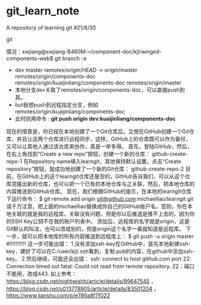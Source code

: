 # git_learn_note
A repository of learning git
#21/8/30

git

情况：xiejiang@xiejiang-B460M:~/component-doc/kjl/winged-components-web$ git branch -a

- dev master remotes/origin/HEAD -> origin/master remotes/origin/components-doc remotes/origin/kuaijinliang/components-doc remotes/origin/master
- 本地分支dev关联了remotes/origin/components-doc，可以直接push到其。
- but我想push到远程指定分支，例如remotes/origin/kuaijinliang/components-doc
- 此时则用命令   :  **git push origin dev:kuaijinliang/components-doc**

现在的情景是，你已经在本地创建了一个Git仓库后，又想在GitHub创建一个Git仓库，并且让这两个仓库进行远程同步，这样，GitHub上的仓库既可以作为备份，又可以让其他人通过该仓库来协作，真是一举多得。
首先，登陆GitHub，然后，在右上角找到“Create a new repo”按钮，创建一个新的仓库：
github-create-repo-1
在Repository name填入learngit，其他保持默认设置，点击“Create repository”按钮，就成功地创建了一个新的Git仓库：
github-create-repo-2
目前，在GitHub上的这个learngit仓库还是空的，GitHub告诉我们，可以从这个仓库克隆出新的仓库，也可以把一个已有的本地仓库与之关联，然后，把本地仓库的内容推送到GitHub仓库。
现在，我们根据GitHub的提示，在本地的learngit仓库下运行命令：
$ git remote add origin git@github.com:michaelliao/learngit.git
请千万注意，把上面的michaelliao替换成你自己的GitHub账户名，否则，你在本地关联的就是我的远程库，关联没有问题，但是你以后推送是推不上去的，因为你的SSH Key公钥不在我的账户列表中。
添加后，远程库的名字就是origin，这是Git默认的叫法，也可以改成别的，但是origin这个名字一看就知道是远程库。
下一步，就可以把本地库的所有内容推送到远程库上：
$ git push -u origin master
#!!!!!!!!!!!  这一步可能出错：
1.没有添加ssh-key在GitHub中，首先本地新建ssh-key，建好了可以在C:/user/kjl/.ssh看到，复制.pub的内容，在github中添加ssh-key。
2.然后继续，可能还会出错：
ssh: connect to host github.com port 22: Connection timed out
fatal: Could not read from remote repository.
22：端口不能用，改成443.
如上参考：https://blog.csdn.net/nightwishh/article/details/99647545   ，  https://blog.csdn.net/u013778905/article/details/83501204  ，https://www.jianshu.com/p/e786a8f7f022
